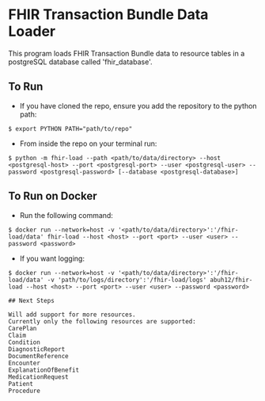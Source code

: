 # FHIR Transaction Bundle Data Loader
This program loads FHIR Transaction Bundle data to resource tables in a postgreSQL database called 'fhir_database'.

## To Run

* If you have cloned the repo, ensure you add the repository to the python path:
```Command Line
$ export PYTHON PATH="path/to/repo"
```
* From inside the repo on your terminal run:
```Command Line
$ python -m fhir-load --path <path/to/data/directory> --host <postgresql-host> --port <postgresql-port> --user <postgresql-user> --password <postgresql-password> [--database <postgresql-database>]
```

## To Run on Docker

* Run the following command:
```Command Line
$ docker run --network=host -v '<path/to/data/directory>':'/fhir-load/data' fhir-load --host <host> --port <port> --user <user> --password <password>
```
* If you want logging:
```Command Line
$ docker run --network=host -v '<path/to/data/directory>':'/fhir-load/data' -v 'path/to/logs/directory':'/fhir-load/logs' abuh12/fhir-load --host <host> --port <port> --user <user> --password <password>

## Next Steps

Will add support for more resources.
Currently only the following resources are supported:
CarePlan
Claim
Condition
DiagnosticReport
DocumentReference
Encounter
ExplanationOfBenefit
MedicationRequest
Patient
Procedure